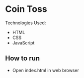 # Coin Toss
Technologies Used:
- HTML
- CSS
- JavaScript

## How to run
- Open index.html in web browser
